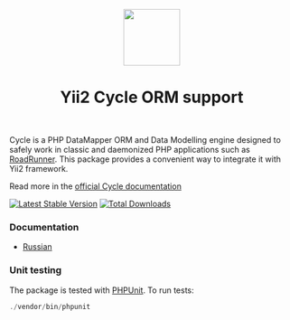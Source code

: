 <p align="center">
    <img src="https://avatars0.githubusercontent.com/u/47758579" height="100px">
    <h1 align="center">Yii2 Cycle ORM support</h1>
    <br>
</p>

Cycle is a PHP DataMapper ORM and Data Modelling engine designed to safely work
in classic and daemonized PHP applications such as [RoadRunner](https://github.com/spiral/roadrunner).
This package provides a convenient way to integrate it with Yii2 framework.

Read more in the [official Cycle documentation](https://github.com/cycle/docs)

[![Latest Stable Version](https://poser.pugx.org/vjik/yii2-cycle/v/stable.png)](https://packagist.org/packages/vjik/yii2-cycle)
[![Total Downloads](https://poser.pugx.org/vjik/yii2-cycle/downloads.png)](https://packagist.org/packages/vjik/yii2-cycle)


### Documentation

- [Russian](docs/ru/README.md)

### Unit testing

The package is tested with [PHPUnit](https://phpunit.de/). To run tests:

```php
./vendor/bin/phpunit
```
